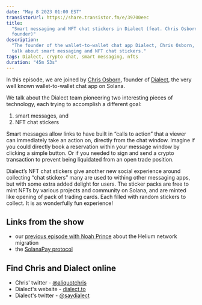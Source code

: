 ```yaml
---
date: "May 8 2023 01:00 EST"
transistorUrl: https://share.transistor.fm/e/39700eec
title:
  "Smart messaging and NFT chat stickers in Dialect (feat. Chris Osborn,
  founder)"
description:
  "The founder of the wallet-to-wallet chat app Dialect, Chris Osborn, joins to
  talk about smart messaging and NFT chat stickers."
tags: Dialect, crypto chat, smart messaging, nfts
duration: "45m 53s"
---
```


In this episode, we are joined by
[Chris Osborn](https://twitter.com/aliquotchris), founder of
[Dialect](https://www.dialect.to/), the very well known wallet-to-wallet chat
app on Solana.

We talk about the Dialect team pioneering two interesting pieces of technology,
each trying to accomplish a different goal:

1. smart messages, and
2. NFT chat stickers

Smart messages allow links to have built in “calls to action” that a viewer can
immediately take an action on, directly from the chat window. Imagine if you
could directly book a reservation within your message window by clicking a
simple button. Or if you needed to sign and send a crypto transaction to prevent
being liquidated from an open trade position.

Dialect’s NFT chat stickers give another new social experience around collecting
“chat stickers” many are used to withing other messaging apps, but with some
extra added delight for users. The sticker packs are free to mint NFTs by
various projects and community on Solana, and are minted like opening of pack of
trading cards. Each filled with random stickers to collect. It is as wonderfully
fun experience!

## Links from the show

- our [previous episode with Noah Prince](https://solfate.com/podcast/14) about
  the Helium network migration
- the [SolanaPay protocol](https://solanapay.com/)

## Find Chris and Dialect online

- Chris' twitter - [@aliquotchris](https://twitter.com/aliquotchris)
- Dialect's website - [dialect.to](http://dialect.to)
- Dialect's twitter - [@saydialect](http://twitter.com/saydialect)
